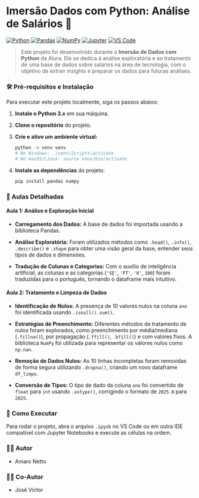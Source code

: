 # Imersão Dados com Python: Análise de Salários 🚀

[![Python](https://img.shields.io/badge/Python-3776AB?style=for-the-badge&logo=python&logoColor=white)](https://www.python.org/)
[![Pandas](https://img.shields.io/badge/Pandas-150458?style=for-the-badge&logo=pandas&logoColor=white)](https://pandas.pydata.org/)
[![NumPy](https://img.shields.io/badge/NumPy-013243?style=for-the-badge&logo=numpy&logoColor=white)](https://numpy.org/)
[![Jupyter](https://img.shields.io/badge/Jupyter-F37626?style=for-the-badge&logo=jupyter&logoColor=white)](https://jupyter.org/)
[![VS Code](https://img.shields.io/badge/VS%20Code-007ACC?style=for-the-badge&logo=visual-studio-code&logoColor=white)](https://code.visualstudio.com/)

> Este projeto foi desenvolvido durante a **Imersão de Dados com Python** da Alura. Ele se dedica à análise exploratória e ao tratamento de uma base de dados sobre salários na área de tecnologia, com o objetivo de extrair insights e preparar os dados para futuras análises.

### 🛠️ Pré-requisitos e Instalação

Para executar este projeto localmente, siga os passos abaixo:

1. **Instale o Python 3.x** em sua máquina.

2. **Clone o repositório** do projeto.

3. **Crie e ative um ambiente virtual:**

   ```bash
   python -m venv venv
   # No Windows: .\venv\Scripts\activate
   # No macOS/Linux: source venv/bin/activate
   ```

4. **Instale as dependências** do projeto:

   ```bash
   pip install pandas numpy
   ```

### 📝 Aulas Detalhadas

#### **Aula 1: Análise e Exploração Inicial**

* **Carregamento dos Dados:** A base de dados foi importada usando a biblioteca Pandas.

* **Análise Exploratória:** Foram utilizados métodos como `.head()`, `.info()`, `.describe()` e `.shape` para obter uma visão geral da base, entender seus tipos de dados e dimensões.

* **Tradução de Colunas e Categorias:** Com o auxílio de inteligência artificial, as colunas e as categorias (`'SE'`, `'FT'`, `'0'`, `100`) foram traduzidas para o português, tornando o dataframe mais intuitivo.

#### **Aula 2: Tratamento e Limpeza de Dados**

* **Identificação de Nulos:** A presença de 10 valores nulos na coluna `ano` foi identificada usando `.isnull().sum()`.

* **Estratégias de Preenchimento:** Diferentes métodos de tratamento de nulos foram explorados, como preenchimento por média/mediana (`.fillna()`), por propagação (`.ffill()`, `.bfill()`) e com valores fixos. A biblioteca `NumPy` foi utilizada para representar os valores nulos como `np.nan`.

* **Remoção de Dados Nulos:** As 10 linhas incompletas foram removidas de forma segura utilizando `.dropna()`, criando um novo dataframe `df_limpo`.

* **Conversão de Tipos:** O tipo de dado da coluna `ano` foi convertido de `float` para `int` usando `.astype()`, corrigindo o formato de `2025.0` para `2025`.

### 🚀 Como Executar

Para rodar o projeto, abra o arquivo `.ipynb` no VS Code ou em outra IDE compatível com Jupyter Notebooks e execute as células na ordem.

### 🧑‍💻 Autor

* Amaro Netto

### 🧑‍💻 Co-Autor

* José Victor